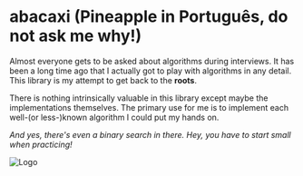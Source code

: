 # abacaxi (Pineapple in Português, do not ask me why!)


Almost everyone gets to be asked about algorithms during interviews. It has been a long time ago that I actually got to play with algorithms in any detail. This library is my attempt to get back to the __roots__.

There is nothing intrinsically valuable in this library except maybe the implementations themselves. The primary use for me is to implement each well-(or less-)known algorithm I could put my hands on.

*And yes, there's even a binary search in there. Hey, you have to start small when practicing!*

![Logo](https://github.com/pavkam/abacaxi/raw/master/40218-200.png "Project Logo")
